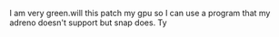 I am very green.will this patch my gpu so I can use a program that my adreno doesn't support but snap does. Ty
